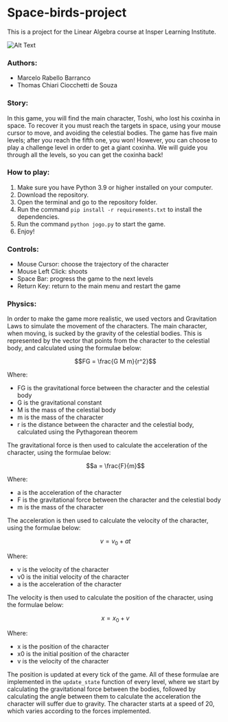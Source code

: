 # Space-birds-project

This is a project for the Linear Algebra course at Insper Learning Institute.

<img alt="Alt Text" src="./images/inspace_toshibird.gif"/>

### Authors:
- Marcelo Rabello Barranco
- Thomas Chiari Ciocchetti de Souza

### Story:

In this game, you will find the main character, Toshi, who lost his coxinha in space.
To recover it you must reach the targets in space, using your mouse cursor to move, and avoiding the celestial bodies.
The game has five main levels; after you reach the fifth one, you won! However, you can choose to play a challenge level in order to get a giant coxinha.
We will guide you through all the levels, so you can get the coxinha back!

### How to play:
1. Make sure you have Python 3.9 or higher installed on your computer.
2. Download the repository.
3. Open the terminal and go to the repository folder.
4. Run the command `pip install -r requirements.txt` to install the dependencies.
5. Run the command `python jogo.py` to start the game.
6. Enjoy!

### Controls:
- Mouse Cursor: choose the trajectory of the character
- Mouse Left Click: shoots
- Space Bar: progress the game to the next levels
- Return Key: return to the main menu and restart the game

### Physics:
In order to make the game more realistic, we used vectors and Gravitation Laws to simulate the movement of the characters.
The main character, when moving, is sucked by the gravity of the celestial bodies. This is represented by the vector that points from the character to the celestial body, and calculated using the formulae below:

$$FG = \frac{G M m}{r^2}$$

Where:
- FG is the gravitational force between the character and the celestial body
- G is the gravitational constant
- M is the mass of the celestial body
- m is the mass of the character
- r is the distance between the character and the celestial body, calculated using the Pythagorean theorem

The gravitational force is then used to calculate the acceleration of the character, using the formulae below:

$$a = \frac{F}{m}$$

Where:
- a is the acceleration of the character
- F is the gravitational force between the character and the celestial body
- m is the mass of the character

The acceleration is then used to calculate the velocity of the character, using the formulae below:

$$v = v_0 + at$$

Where:
- v is the velocity of the character
- v0 is the initial velocity of the character
- a is the acceleration of the character

The velocity is then used to calculate the position of the character, using the formulae below:

$$x = x_0 + v$$

Where:
- x is the position of the character
- x0 is the initial position of the character
- v is the velocity of the character

The position is updated at every tick of the game. 
All of these formulae are implemented in the `update_state` function of every level, where we start by calculating the gravitational force between the bodies, followed by calculating the angle between them to calculate the acceleration the character will suffer due to gravity. The character starts at a speed of 20, which varies according to the forces implemented.
